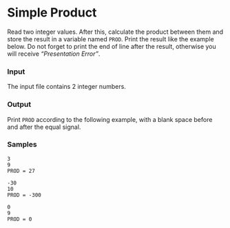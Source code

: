 # Simple Product
Read two integer values. After this, calculate the product between them and store the result in a variable named `PROD`.
Print the result like the example below. Do not forget to print the end of line after the result, otherwise you will 
receive *“Presentation Error”*.

### Input
The input file contains 2 integer numbers.

### Output
Print `PROD` according to the following example, with a blank space before and after the equal signal.

### Samples
```
3
9
PROD = 27

-30
10
PROD = -300

0
9
PROD = 0
```